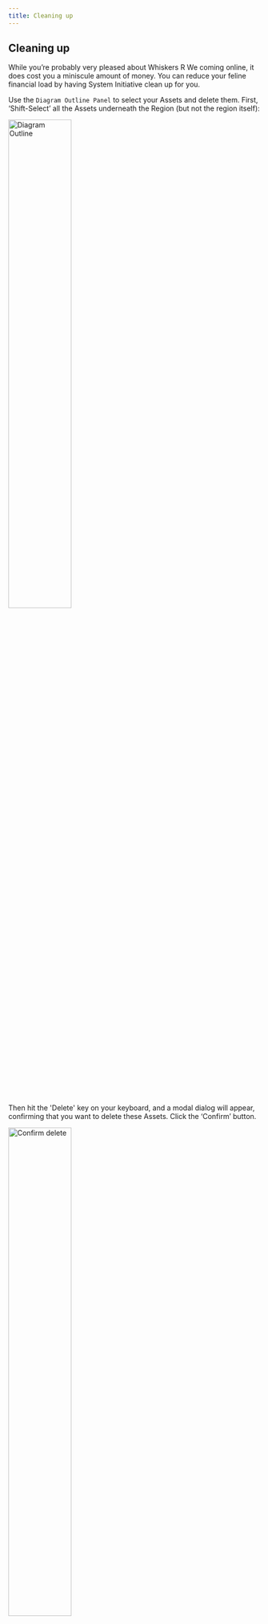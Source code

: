 ```yaml
---
title: Cleaning up
---
```


## Cleaning up

While you’re probably very pleased about Whiskers R We coming online, it does cost you a miniscule amount of money. You can reduce your feline financial load by having System Initiative clean up for you.

Use the `Diagram Outline Panel` to select your Assets and delete them. First, ‘Shift-Select’ all the Assets underneath the Region (but not the region itself):

<img src="/tutorial-img/04-cleanup/diagram_outline.png" alt="Diagram Outline" width="50%" height="50%"/> 

Then hit the 'Delete' key on your keyboard, and a modal dialog
will appear, confirming that you want to delete these Assets. Click the ‘Confirm’ button.

<img src="/tutorial-img/04-cleanup/confirm_delete.png" alt="Confirm delete" width="50%" height="50%"/> 

Because this action represents a new change to the read-only `head` version of your Model, a new Change Set is created. The progress bar will update, marking your Assets for deletion. 

The Assets will not disappear from the Canvas - instead, they will be marked with a red X, and any connections they have to undeleted items will be turned into dashed red lines, so you can change your mind and see what has been removed from this Change Set. Your Canvas will look like this:

![Partial Delete](/tutorial-img/04-cleanup/partial_delete.png)

If you want to restore an Asset you might have accidentally deleted, you can select it, and click `Restore Component` in the `Selected Assets Panel`.   

<img src="/tutorial-img/04-cleanup/restore_option.png" alt="Restore option" width="50%" height="50%"/> 

For now, finish cleaning up your Canvas. Select the `Region` Frame, and hit the 'Delete' Key (or right click on the Frame and select `Delete Frame "us-east-2"`) and press the ‘Confirm’ button.

![Right click to delete](/tutorial-img/04-cleanup/right_click_to_delete.png)

Then ‘Shift-Select’ both the Docker Image and the Butane configuration and delete them both. You should now have a Canvas filled with deleted Assets. 

Just like before, if you expand the `Changes Panel` you'll see the full list of proposed changes that you've made. 

While System Initiative always suggests fixes in an order that allows them to be applied in bulk, it never forces you to commit to any actions that would impact Resources directly. You always have full control over the timing and the order of actions. It’s never all-or-nothing. When reviewing the proposed changes, you can toggle and reorder the those changes to control if/when they are applied.

![Final Deletes](/tutorial-img/04-cleanup/final_deletes.png)

For now, since we're cleaning up, keep all of those changes toggled on, and hit the Apply Changes button to merge your changes to `head` - deleting those Assets from the Model and destroying the Resources in AWS.

You’ll see the same wipe and confetti (yay!) and can see your newly merged changes reflected in `head`. The progress bar will update. 

Note: deleting the Security Group will occasionally fail, as the EC2 Instance that is using it has not fully terminated yet. If this happens, just apply the recommendation again. Once it is deleted, you will be back to an empty Canvas:
![Empty Canvas](/tutorial-img/04-cleanup/empty_workspace.png)

### Congratulations!

Congratulations! You have successfully deployed a containerized web application to AWS EC2 with System Initiative - and cleaned up after yourself. :) You learned how:

* All work in System Initiative happens in a C, which are like instances of System Initiative
* System Initiative ‘models’ the infrastructure and applications you want to see in your Canvas and then tracks the ‘Resources’ that map to them
* You can have multiple versions of the Model at once via Change Sets
* You can construct your Model visually by choosing Assets. 
* Assets have Attributes which map closely to the domain they model
* Assets have Relationships with each other
* System Initiative infers the configuration of your Assets through the Asset's attributes *and* via the Asset’s relationships
* Changing a single attribute will update all related Assets
* Qualifications on your Assets provide real-time feedback on the viability of your Model’s configuration
* Merging a Change Set makes the Model in the Canvas the current ‘head’ Model
* The Model compares to the real-world state of the Resources via Confirmations
* Confirmations make recommendations about what changes you should make, to make the outside world reflect what you have modeled
* You can apply those Proposed Changes all at once, and System Initiative will determine the correct order. 
* System Initiative tracks the created Resource information alongside the attributes of your Model, so you can see them side-by-side
* You can analyze your existing Resources, including refreshing the Resource information in real-time
* When you delete Assets in the Model, System Initiative marks the Asset for deletion but does nothing to the real-world Resource until you decide to `Apply Changes`
* You can delete the Resources all at once or in any order (or time) you choose

We truly appreciate you taking the time to test drive System Initiative. Your next step is to complete a brief survey about your experience while it’s still fresh in your mind. Then return to this tutorial and learn how to customize System Initiative for your specific needs.  
